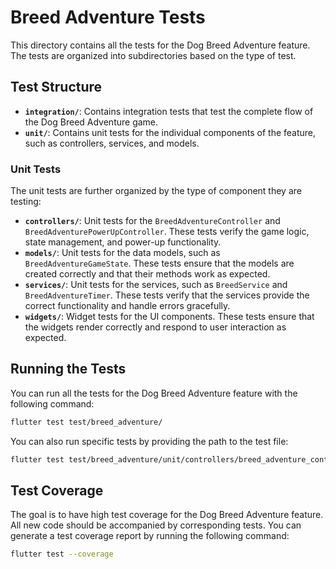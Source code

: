 # Breed Adventure Tests

This directory contains all the tests for the Dog Breed Adventure feature. The tests are organized into subdirectories based on the type of test.

## Test Structure

*   **`integration/`**: Contains integration tests that test the complete flow of the Dog Breed Adventure game.
*   **`unit/`**: Contains unit tests for the individual components of the feature, such as controllers, services, and models.

### Unit Tests

The unit tests are further organized by the type of component they are testing:

*   **`controllers/`**: Unit tests for the `BreedAdventureController` and `BreedAdventurePowerUpController`. These tests verify the game logic, state management, and power-up functionality.
*   **`models/`**: Unit tests for the data models, such as `BreedAdventureGameState`. These tests ensure that the models are created correctly and that their methods work as expected.
*   **`services/`**: Unit tests for the services, such as `BreedService` and `BreedAdventureTimer`. These tests verify that the services provide the correct functionality and handle errors gracefully.
*   **`widgets/`**: Widget tests for the UI components. These tests ensure that the widgets render correctly and respond to user interaction as expected.

## Running the Tests

You can run all the tests for the Dog Breed Adventure feature with the following command:

```bash
flutter test test/breed_adventure/
```

You can also run specific tests by providing the path to the test file:

```bash
flutter test test/breed_adventure/unit/controllers/breed_adventure_controller_test.dart
```

## Test Coverage

The goal is to have high test coverage for the Dog Breed Adventure feature. All new code should be accompanied by corresponding tests. You can generate a test coverage report by running the following command:

```bash
flutter test --coverage
```
